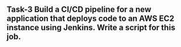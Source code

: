 ## Task-3 Build a CI/CD pipeline for a new application that deploys code to an AWS EC2 instance using Jenkins. Write a script for this job.
